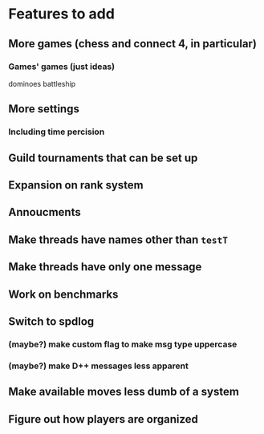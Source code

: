 # Features to add



## More games (chess and connect 4, in particular)

### Games' games (just ideas)
dominoes
battleship

## More settings

### Including time percision



## Guild tournaments that can be set up



## Expansion on rank system



## Annoucments



## Make threads have names other than `testT`



## Make threads have only one message



## Work on benchmarks 



## Switch to spdlog

### (maybe?) make custom flag to make msg type uppercase

### (maybe?) make D++ messages less apparent



## Make available moves less dumb of a system



## Figure out how players are organized